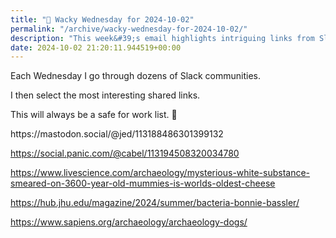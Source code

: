 ```yaml
---
title: "🤪 Wacky Wednesday for 2024-10-02"
permalink: "/archive/wacky-wednesday-for-2024-10-02/"
description: "This week&#39;s email highlights intriguing links from Slack, including ancient cheese and dog archaeology!"
date: 2024-10-02 21:20:11.944519+00:00
---
```


<p>Each Wednesday I go through dozens of Slack communities.</p><p>I then select the most interesting shared links.</p><p>This will always be a safe for work list. 🙈</p><p>https://mastodon.social/@jed/113188486301399132</p><p><a target="_blank" rel="noopener noreferrer nofollow" href="https://social.panic.com/@cabel/113194508320034780">https://social.panic.com/@cabel/113194508320034780</a></p><p><a target="_blank" rel="noopener noreferrer nofollow" href="https://www.livescience.com/archaeology/mysterious-white-substance-smeared-on-3600-year-old-mummies-is-worlds-oldest-cheese">https://www.livescience.com/archaeology/mysterious-white-substance-smeared-on-3600-year-old-mummies-is-worlds-oldest-cheese</a></p><p><a target="_blank" rel="noopener noreferrer nofollow" href="https://hub.jhu.edu/magazine/2024/summer/bacteria-bonnie-bassler/">https://hub.jhu.edu/magazine/2024/summer/bacteria-bonnie-bassler/</a></p><p><a target="_blank" rel="noopener noreferrer nofollow" href="https://www.sapiens.org/archaeology/archaeology-dogs/">https://www.sapiens.org/archaeology/archaeology-dogs/</a></p><p></p>